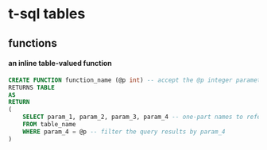 # t-sql tables

## functions

#### an inline table-valued function 

```sql
CREATE FUNCTION function_name (@p int) -- accept the @p integer parameter
RETURNS TABLE
AS
RETURN
(
	SELECT param_1, param_2, param_3, param_4 -- one-part names to reference columns
	FROM table_name
	WHERE param_4 = @p -- filter the query results by param_4
)
```



